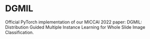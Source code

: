 # DGMIL
Official PyTorch implementation of our MICCAI 2022 paper: DGMIL: Distribution Guided Multiple Instance Learning for Whole Slide Image Classification.
